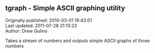## tgraph - Simple ASCII graphing utility  
Originally published: 2010-03-01 19:43:01  
Last updated: 2011-07-28 21:13:23  
Author: Drew Gulino  
  
Takes a stream of numbers and outputs simple ASCII graphs of those numbers